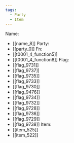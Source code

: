 ```yaml
---
tags:
  - Party
  - Item
---
```

Name:
- [[name_8]]
Party:
- [[party_0]]
Fn:
- [[t0001_4_function5]]
- [[t0001_4_function8]]
Flag:
- [[flag_9731]]
- [[flag_9737]]
- [[flag_9735]]
- [[flag_9733]]
- [[flag_9730]]
- [[flag_9476]]
- [[flag_9734]]
- [[flag_9732]]
- [[flag_9728]]
- [[flag_9736]]
- [[flag_9729]]
- [[flag_9738]]
Item:
- [[item_525]]
- [[item_522]]
